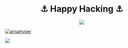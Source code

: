 <h1 align="center">⚓ Happy Hacking ⚓️</h1>

<div align="center" >
  <img src="https://github.githubassets.com/images/mona-loading-dark.gif"/>
</div>




<p align="left"> <a href="https://twitter.com/arisahyper" target="blank"><img src="https://img.shields.io/twitter/follow/arisahyper?logo=twitter&style=for-the-badge" alt="arisahyper" /></a> </p>

![](https://github-readme-stats.vercel.app/api/top-langs/?username=Arisahyper&layout=compact)
